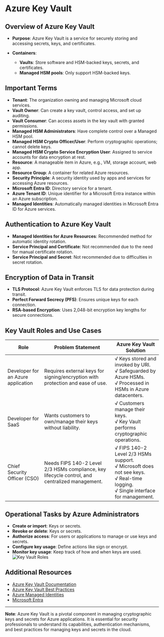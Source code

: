 # Azure Key Vault

## Overview of Azure Key Vault

- **Purpose**: Azure Key Vault is a service for securely storing and accessing secrets, keys, and certificates.

- **Containers**:
  - **Vaults**: Store software and HSM-backed keys, secrets, and certificates.
  - **Managed HSM pools**: Only support HSM-backed keys.

## Important Terms

- **Tenant**: The organization owning and managing Microsoft cloud services.
- **Vault Owner**: Can create a key vault, control access, and set up auditing.
- **Vault Consumer**: Can access assets in the key vault with granted permissions.
- **Managed HSM Administrators**: Have complete control over a Managed HSM pool.
- **Managed HSM Crypto Officer/User**: Perform cryptographic operations; cannot delete keys.
- **Managed HSM Crypto Service Encryption User**: Assigned to service accounts for data encryption at rest.
- **Resource**: A manageable item in Azure, e.g., VM, storage account, web app.
- **Resource Group**: A container for related Azure resources.
- **Security Principle**: A security identity used by apps and services for accessing Azure resources.
- **Microsoft Entra ID**: Directory service for a tenant.
- **Azure Tenant ID**: Unique identifier for a Microsoft Entra instance within an Azure subscription.
- **Managed Identities**: Automatically managed identities in Microsoft Entra ID for Azure services.

## Authentication to Azure Key Vault

- **Managed Identities for Azure Resources**: Recommended method for automatic identity rotation.
- **Service Principal and Certificate**: Not recommended due to the need for manual certificate rotation.
- **Service Principal and Secret**: Not recommended due to difficulties in secret rotation.

## Encryption of Data in Transit

- **TLS Protocol**: Azure Key Vault enforces TLS for data protection during transit.
- **Perfect Forward Secrecy (PFS)**: Ensures unique keys for each connection.
- **RSA-based Encryption**: Uses 2,048-bit encryption key lengths for secure connections.

## Key Vault Roles and Use Cases

| Role                                | Problem Statement | Azure Key Vault Solution |
| ----------------------------------- | ----------------- | ------------------------ |
| Developer for an Azure application  | Requires external keys for signing/encryption with protection and ease of use. | √ Keys stored and invoked by URI. <br>√ Safeguarded by Azure HSMs. <br>√ Processed in HSMs in Azure datacenters. |
| Developer for SaaS                  | Wants customers to own/manage their keys without liability. | √ Customers manage their keys. <br>√ Key Vault performs cryptographic operations. |
| Chief Security Officer (CSO)        | Needs FIPS 140-2 Level 2/3 HSMs compliance, key lifecycle control, and centralized management. | √ FIPS 140-2 Level 2/3 HSMs support. <br>√ Microsoft does not see keys. <br>√ Real-time logging. <br>√ Single interface for management. |

## Operational Tasks by Azure Administrators

- **Create or import**: Keys or secrets.
- **Revoke or delete**: Keys or secrets.
- **Authorize access**: For users or applications to manage or use keys and secrets.
- **Configure key usage**: Define actions like sign or encrypt.
- **Monitor key usage**: Keep track of how and when keys are used.
![Key Vault Roles](https://learn.microsoft.com/en-us/training/wwl-azure/governance-security/media/azure-key-vault-7aacaffa.png)

## Additional Resources

- [Azure Key Vault Documentation](https://docs.microsoft.com/en-us/azure/key-vault/)
- [Azure Key Vault Best Practices](https://docs.microsoft.com/en-us/azure/key-vault/general/best-practices)
- [Azure Managed Identities](https://docs.microsoft.com/en-us/azure/active-directory/managed-identities-azure-resources/overview)
- [Microsoft Entra](https://docs.microsoft.com/en-us/azure/active-directory/fundamentals/active-directory-whatis)

---

**Note**: Azure Key Vault is a pivotal component in managing cryptographic keys and secrets for Azure applications. It is essential for security professionals to understand its capabilities, authentication mechanisms, and best practices for managing keys and secrets in the cloud.